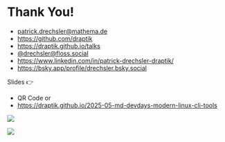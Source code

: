 # Thank You!

- <mdi-email /> <patrick.drechsler@mathema.de>
- <logos-github-icon /> <https://github.com/draptik>
- <mdi-web /> <https://draptik.github.io/talks>
- <logos-mastodon-icon /> [@drechsler@floss.social](https://floss.social/@drechsler)
- <logos-linkedin-icon /> <https://www.linkedin.com/in/patrick-drechsler-draptik/>
- <logos-bluesky /> <https://bsky.app/profile/drechsler.bsky.social>

Slides 👉

- QR Code or
- <https://draptik.github.io/2025-05-md-devdays-modern-linux-cli-tools>

<img
  class="absolute top-10 right-30 h-70"
  src="/images/slides-magdeburger-devdays-25.png"
/>

<img
  class="absolute bottom-20 right-45 h-30"
  src="/images/anti-nazi.png"
/>
